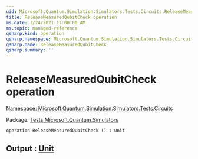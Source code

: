 ```yaml
---
uid: Microsoft.Quantum.Simulation.Simulators.Tests.Circuits.ReleaseMeasuredQubitCheck
title: ReleaseMeasuredQubitCheck operation
ms.date: 3/24/2021 12:00:00 AM
ms.topic: managed-reference
qsharp.kind: operation
qsharp.namespace: Microsoft.Quantum.Simulation.Simulators.Tests.Circuits
qsharp.name: ReleaseMeasuredQubitCheck
qsharp.summary: ''
---
```


# ReleaseMeasuredQubitCheck operation

Namespace: [Microsoft.Quantum.Simulation.Simulators.Tests.Circuits](xref:Microsoft.Quantum.Simulation.Simulators.Tests.Circuits)

Package: [Tests.Microsoft.Quantum.Simulators](https://nuget.org/packages/Tests.Microsoft.Quantum.Simulators)




```qsharp
operation ReleaseMeasuredQubitCheck () : Unit
```


## Output : [Unit](xref:microsoft.quantum.lang-ref.unit)


